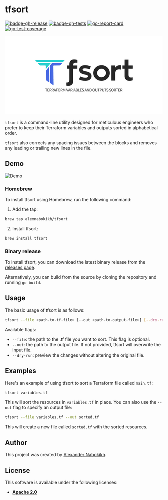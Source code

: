 # tfsort

[![badge-gh-release](https://github.com/AlexNabokikh/tfsort/actions/workflows/release.yml/badge.svg)](https://github.com/AlexNabokikh/tfsort/actions/workflows/release.yml/badge.svg)
[![badge-gh-tests](https://github.com/AlexNabokikh/tfsort/actions/workflows/test.yml/badge.svg)](https://github.com/AlexNabokikh/tfsort/actions/workflows/test.yml/badge.svg)
[![go-report-card](https://goreportcard.com/badge/github.com/AlexNabokikh/tfsort)](https://goreportcard.com/report/github.com/AlexNabokikh/tfsort)
[![go-test-coverage](https://github.com/AlexNabokikh/tfsort/wiki/coverage.svg)](https://raw.githack.com/wiki/AlexNabokikh/tfsort/coverage.html)

![Logo](files/logo.png)

`tfsort` is a command-line utility designed for meticulous engineers who prefer to keep their Terraform variables and outputs sorted in alphabetical order.

`tfsort` also corrects any spacing issues between the blocks and removes any leading or trailing new lines in the file.

## Demo

![Demo](files/demo.gif)

### Homebrew

To install tfsort using Homebrew, run the following command:

1. Add the tap:

```bash
brew tap alexnabokikh/tfsort
```

2. Install tfsort:

```bash
brew install tfsort
```

### Binary release

To install tfsort, you can download the latest binary release from the [releases page](https://github.com/AlexNabokikh/tfsort/releases).

Alternatively, you can build from the source by cloning the repository and running `go build`.

## Usage

The basic usage of tfsort is as follows:

```bash
tfsort --file <path-to-tf-file> [--out <path-to-output-file>] [--dry-run]
```

Available flags:

- `--file`: the path to the .tf file you want to sort. This flag is optional.
- `--out`: the path to the output file. If not provided, tfsort will overwrite the input file.
- `--dry-run`: preview the changes without altering the original file.

## Examples

Here's an example of using tfsort to sort a Terraform file called `main.tf`:

```bash
tfsort variables.tf
```

This will sort the resources in `variables.tf` in place.
You can also use the `--out` flag to specify an output file:

```bash
tfsort --file variables.tf --out sorted.tf
```

This will create a new file called `sorted.tf` with the sorted resources.

## Author

This project was created by [Alexander Nabokikh](https://www.linkedin.com/in/nabokih/).

## License

This software is available under the following licenses:

- **[Apache 2.0](https://github.com/AlexNabokikh/tfsort/blob/master/LICENSE)**
